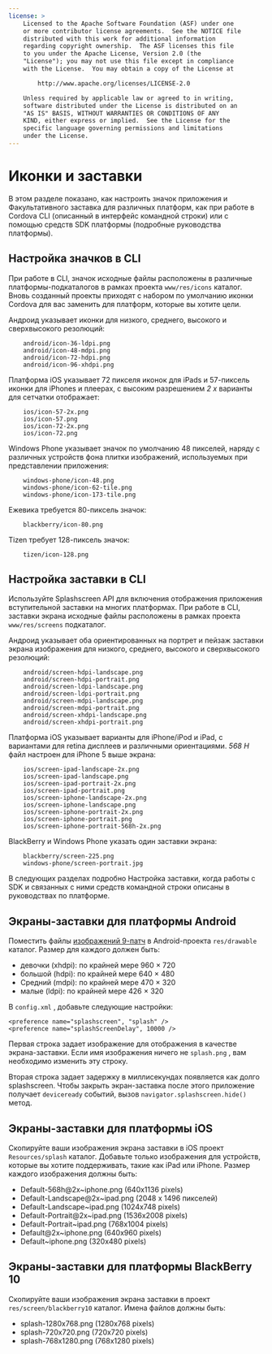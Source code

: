 ```yaml
---
license: >
    Licensed to the Apache Software Foundation (ASF) under one
    or more contributor license agreements.  See the NOTICE file
    distributed with this work for additional information
    regarding copyright ownership.  The ASF licenses this file
    to you under the Apache License, Version 2.0 (the
    "License"); you may not use this file except in compliance
    with the License.  You may obtain a copy of the License at

        http://www.apache.org/licenses/LICENSE-2.0

    Unless required by applicable law or agreed to in writing,
    software distributed under the License is distributed on an
    "AS IS" BASIS, WITHOUT WARRANTIES OR CONDITIONS OF ANY
    KIND, either express or implied.  See the License for the
    specific language governing permissions and limitations
    under the License.
---
```


# Иконки и заставки

В этом разделе показано, как настроить значок приложения и Факультативного заставка для различных платформ, как при работе в Cordova CLI (описанный в интерфейс командной строки) или с помощью средств SDK платформы (подробные руководства платформы).

## Настройка значков в CLI

При работе в CLI, значок исходные файлы расположены в различные платформы-подкаталогов в рамках проекта `www/res/icons` каталог. Вновь созданный проекты приходят с набором по умолчанию иконки Cordova для вас заменить для платформ, которые вы хотите цели.

Андроид указывает иконки для низкого, среднего, высокого и сверхвысокого резолюций:

        android/icon-36-ldpi.png
        android/icon-48-mdpi.png
        android/icon-72-hdpi.png
        android/icon-96-xhdpi.png
    

Платформа iOS указывает 72 пикселя иконок для iPads и 57-пиксель иконки для iPhones и плеерах, с высоким разрешением *2 x* варианты для сетчатки отображает:

        ios/icon-57-2x.png
        ios/icon-57.png
        ios/icon-72-2x.png
        ios/icon-72.png
    

Windows Phone указывает значок по умолчанию 48 пикселей, наряду с различных устройств фона плитки изображений, используемых при представлении приложения:

        windows-phone/icon-48.png
        windows-phone/icon-62-tile.png
        windows-phone/icon-173-tile.png
    

Ежевика требуется 80-пиксель значок:

        blackberry/icon-80.png
    

Tizen требует 128-пиксель значок:

        tizen/icon-128.png
    

## Настройка заставки в CLI

Используйте Splashscreen API для включения отображения приложения вступительной заставки на многих платформах. При работе в CLI, заставки экрана исходные файлы расположены в рамках проекта `www/res/screens` подкаталог.

Андроид указывает оба ориентированных на портрет и пейзаж заставки экрана изображения для низкого, среднего, высокого и сверхвысокого резолюций:

        android/screen-hdpi-landscape.png
        android/screen-hdpi-portrait.png
        android/screen-ldpi-landscape.png
        android/screen-ldpi-portrait.png
        android/screen-mdpi-landscape.png
        android/screen-mdpi-portrait.png
        android/screen-xhdpi-landscape.png
        android/screen-xhdpi-portrait.png
    

Платформа iOS указывает варианты для iPhone/iPod и iPad, с вариантами для retina дисплеев и различными ориентациями. *568 H* файл настроен для iPhone 5 выше экрана:

        ios/screen-ipad-landscape-2x.png
        ios/screen-ipad-landscape.png
        ios/screen-ipad-portrait-2x.png
        ios/screen-ipad-portrait.png
        ios/screen-iphone-landscape-2x.png
        ios/screen-iphone-landscape.png
        ios/screen-iphone-portrait-2x.png
        ios/screen-iphone-portrait.png
        ios/screen-iphone-portrait-568h-2x.png
    

BlackBerry и Windows Phone указать один заставки экрана:

        blackberry/screen-225.png
        windows-phone/screen-portrait.jpg
    

В следующих разделах подробно Настройка заставки, когда работы с SDK и связанных с ними средств командной строки описаны в руководствах по платформе.

## Экраны-заставки для платформы Android

Поместить файлы [изображений 9-патч][1] в Android-проекта `res/drawable` каталог. Размер для каждого должен быть:

 [1]: https://developer.android.com/tools/help/draw9patch.html

*   девочки (xhdpi): по крайней мере 960 × 720
*   большой (hdpi): по крайней мере 640 × 480
*   Средний (mdpi): по крайней мере 470 × 320
*   малые (ldpi): по крайней мере 426 × 320

В `config.xml` , добавьте следующие настройки:

    <preference name="splashscreen", "splash" />
    <preference name="splashScreenDelay", 10000 />
    

Первая строка задает изображение для отображения в качестве экрана-заставки. Если имя изображения ничего не `splash.png` , вам необходимо изменить эту строку.

Вторая строка задает задержку в миллисекундах появляется как долго splashscreen. Чтобы закрыть экран-заставка после этого приложение получает `deviceready` событий, вызов `navigator.splashscreen.hide()` метод.

## Экраны-заставки для платформы iOS

Скопируйте ваши изображения экрана заставки в iOS проект `Resources/splash` каталог. Добавьте только изображения для устройств, которые вы хотите поддерживать, такие как iPad или iPhone. Размер каждого изображения должны быть:

*   Default-568h@2x~iphone.png (640x1136 pixels)
*   Default-Landscape@2x~ipad.png (2048 x 1496 пикселей)
*   Default-Landscape~ipad.png (1024x748 pixels)
*   Default-Portrait@2x~ipad.png (1536x2008 pixels)
*   Default-Portrait~ipad.png (768x1004 pixels)
*   Default@2x~iphone.png (640x960 pixels)
*   Default~iphone.png (320x480 pixels)

## Экраны-заставки для платформы BlackBerry 10

Скопируйте ваши изображения экрана заставки в проект `res/screen/blackberry10` каталог. Имена файлов должны быть:

*   splash-1280x768.png (1280x768 pixels)
*   splash-720x720.png (720x720 pixels)
*   splash-768x1280.png (768x1280 pixels)